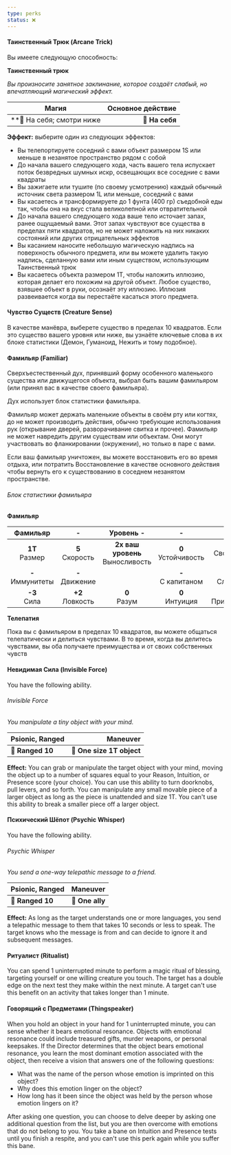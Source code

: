 ```yaml
---
type: perks
status: ❌
---
```

#### Таинственный Трюк (Arcane Trick)

Вы имеете следующую способность:

**Таинственный трюк**

*Вы произносите занятное заклинание, которое создаёт слабый, но впечатляющий магический эффект.*


| **Магия**                 | Основное действие |
| ------------------------- | ----------------: |
| **📏 На себя; смотри ниже |    **🎯 На себя** |
**Эффект:** выберите один из следующих эффектов:

- Вы телепортируете соседний с вами объект размером 1S или меньше в незанятое пространство рядом с собой
- До начала вашего следующего хода, часть вашего тела испускает поток безвредных шумных искр, освещающих все соседние с вами квадраты
- Вы зажигаете или тушите (по своему усмотрению) каждый обычный источник света размером 1L или меньше, соседний с вами
- Вы касаетесь и трансформируете до 1 фунта (400 гр) съедобной еды так, чтобы она на вкус стала великолепной или отвратительной
- До начала вашего следующего хода ваше тело источает запах, ранее ощущаемый вами. Этот запах чувствуют все существа в пределах пяти квадратов, но не может наложить на них никаких состояний или других отрицательных эффектов
- Вы касанием наносите небольшую магическую надпись на поверхность обычного предмета, или вы можете удалить такую надпись, сделанную вами или иным существом, использующим Таинственный трюк
- Вы касаетесь объекта размером 1T, чтобы наложить иллюзию, которая делает его похожим на другой объект. Любое существо, взявшее объект в руки, осознаёт эту иллюзию. Иллюзия развеивается когда вы перестаёте касаться этого предмета.

#### Чувство Существ (Creature Sense)

В качестве манёвра, выберете существо в пределах 10 квадратов. Если это существо вашего уровня или ниже, вы узнаёте ключевые слова в их блоке статистики (Демон, Гуманоид, Нежить и тому подобное).

#### Фамильяр (Familiar)

Сверхъестественный дух, принявший форму особенного маленького существа или движущегося объекта, выбрал быть вашим фамильяром (или принял вас в качестве своего фамильяра).

Дух использует блок статистики фамильяра.

Фамильяр может держать маленькие объекты в своём рту или когтях, до не может производить действия, обычно требующие использования рук (открывание дверей, разворачивание свитка и прочее). Фамильяр не может навредить другим существам или объектам. Они могут участвовать во фланкировании (окружении), но только в паре с вами.

Если ваш фамильяр уничтожен, вы можете восстановить его во время отдыха, или потратить Восстановление в качестве основного действия чтобы вернуть его к существованию в соседнем незанятом пространстве. 
###### Блок статистики фамильяра

**Фамильяр**

|       Фамильяр        |          -           |              Уровень -               |            -            |           EV -            |
| :-------------------: | :------------------: | :----------------------------------: | :---------------------: | :-----------------------: |
|  **1T**<br/> Размер   | **5**<br/> Скорость  | **2x ваш уровень**<br/> Выносливость | **0**<br/> Устойчивость | **-**<br/> Свободный удар |
| **-**<br/> Иммунитеты | **-**<br/> Движение  |                                      | **-**<br/> С капитаном  |    **-**<br/> Слабости    |
|   **-3**<br/> Сила    | **+2**<br/> Ловкость |           **0**<br/> Разум           |   **0**<br/> Интуиция   |  **+1**<br/> Присутствие  |

**Телепатия**

Пока вы с фамильяром в пределах 10 квадратов, вы можете общаться телепатически и делиться чувствами. В то время, когда вы делитесь чувствами, вы оба  получаете преимущества и от своих собственных чувств

#### Невидимая Сила (Invisible Force)

You have the following ability.

###### Invisible Force

*You manipulate a tiny object with your mind.*

| **Psionic, Ranged** |              **Maneuver** |
| ------------------- | ------------------------: |
| **📏 Ranged 10**    | **🎯 One size 1T object** |

**Effect:** You can grab or manipulate the target object with your mind, moving the object up to a number of squares equal to your Reason, Intuition, or Presence score (your choice). You can use this ability to turn doorknobs, pull levers, and so forth. You can manipulate any small movable piece of a larger object as long as the piece is unattended and size 1T. You can't use this ability to break a smaller piece off a larger object.



#### Психический Шёпот (Psychic Whisper)

You have the following ability.

###### Psychic Whisper

*You send a one-way telepathic message to a friend.*

| **Psionic, Ranged** |    **Maneuver** |
| ------------------- | --------------: |
| **📏 Ranged 10**    | **🎯 One ally** |

**Effect:** As long as the target understands one or more languages, you send a telepathic message to them that takes 10 seconds or less to speak. The target knows who the message is from and can decide to ignore it and subsequent messages.


#### Ритуалист (Ritualist)

You can spend 1 uninterrupted minute to perform a magic ritual of blessing, targeting yourself or one willing creature you touch. The target has a double edge on the next test they make within the next minute. A target can't use this benefit on an activity that takes longer than 1 minute.


#### Говорящий с Предметами (Thingspeaker)

When you hold an object in your hand for 1 uninterrupted minute, you can sense whether it bears emotional resonance. Objects with emotional resonance could include treasured gifts, murder weapons, or personal keepsakes. If the Director determines that the object bears emotional resonance, you learn the most dominant emotion associated with the object, then receive a vision that answers one of the following questions:

- What was the name of the person whose emotion is imprinted on this object?
- Why does this emotion linger on the object?
- How long has it been since the object was held by the person whose emotion lingers on it?

After asking one question, you can choose to delve deeper by asking one additional question from the list, but you are then overcome with emotions that do not belong to you. You take a bane on Intuition and Presence tests until you finish a respite, and you can't use this perk again while you suffer this bane.




